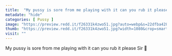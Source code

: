 ```yaml
---
title:  "My pussy is sore from me playing with it can you rub it please Sir 🥺"
metadate: "hide"
categories: [ Pussy ]
image: "https://preview.redd.it/f26331k4zwo51.jpg?auto=webp&s=22dfba42852d10a30d20ba7f297f7b2e1f975f8b"
thumb: "https://preview.redd.it/f26331k4zwo51.jpg?width=1080&crop=smart&auto=webp&s=c790cf198baf3b86439e142f14a588a2db39aae9"
visit: ""
---
```

My pussy is sore from me playing with it can you rub it please Sir 🥺
